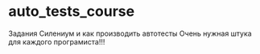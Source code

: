 # auto_tests_course
Задания Силениум и как производить автотесты
Очень нужная штука для каждого програмиста!!!


